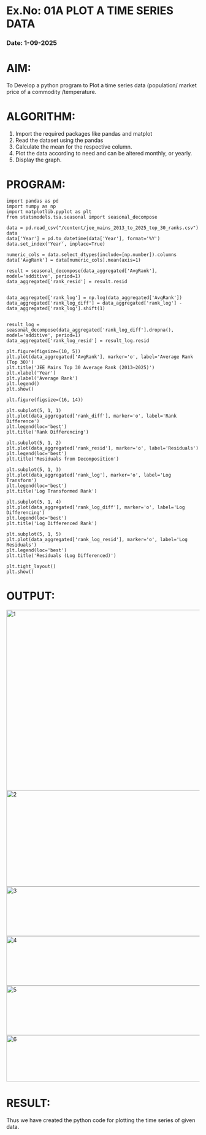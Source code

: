 # Ex.No: 01A PLOT A TIME SERIES DATA
###  Date: 1-09-2025

# AIM:
To Develop a python program to Plot a time series data (population/ market price of a commodity
/temperature.
# ALGORITHM:
1. Import the required packages like pandas and matplot
2. Read the dataset using the pandas
3. Calculate the mean for the respective column.
4. Plot the data according to need and can be altered monthly, or yearly.
5. Display the graph.
# PROGRAM:
```
import pandas as pd
import numpy as np
import matplotlib.pyplot as plt
from statsmodels.tsa.seasonal import seasonal_decompose

data = pd.read_csv("/content/jee_mains_2013_to_2025_top_30_ranks.csv")
data
data['Year'] = pd.to_datetime(data['Year'], format='%Y')
data.set_index('Year', inplace=True)

numeric_cols = data.select_dtypes(include=[np.number]).columns
data['AvgRank'] = data[numeric_cols].mean(axis=1)

result = seasonal_decompose(data_aggregated['AvgRank'], model='additive', period=1)
data_aggregated['rank_resid'] = result.resid


data_aggregated['rank_log'] = np.log(data_aggregated['AvgRank'])
data_aggregated['rank_log_diff'] = data_aggregated['rank_log'] - data_aggregated['rank_log'].shift(1)


result_log = seasonal_decompose(data_aggregated['rank_log_diff'].dropna(), model='additive', period=1)
data_aggregated['rank_log_resid'] = result_log.resid

plt.figure(figsize=(10, 5))
plt.plot(data_aggregated['AvgRank'], marker='o', label='Average Rank (Top 30)')
plt.title('JEE Mains Top 30 Average Rank (2013–2025)')
plt.xlabel('Year')
plt.ylabel('Average Rank')
plt.legend()
plt.show()

plt.figure(figsize=(16, 14))

plt.subplot(5, 1, 1)
plt.plot(data_aggregated['rank_diff'], marker='o', label='Rank Difference')
plt.legend(loc='best')
plt.title('Rank Differencing')

plt.subplot(5, 1, 2)
plt.plot(data_aggregated['rank_resid'], marker='o', label='Residuals')
plt.legend(loc='best')
plt.title('Residuals from Decomposition')

plt.subplot(5, 1, 3)
plt.plot(data_aggregated['rank_log'], marker='o', label='Log Transform')
plt.legend(loc='best')
plt.title('Log Transformed Rank')

plt.subplot(5, 1, 4)
plt.plot(data_aggregated['rank_log_diff'], marker='o', label='Log Differencing')
plt.legend(loc='best')
plt.title('Log Differenced Rank')

plt.subplot(5, 1, 5)
plt.plot(data_aggregated['rank_log_resid'], marker='o', label='Log Residuals')
plt.legend(loc='best')
plt.title('Residuals (Log Differenced)')

plt.tight_layout()
plt.show()
```

# OUTPUT:
<img width="855" height="470" alt="1" src="https://github.com/user-attachments/assets/f67758d7-c802-4815-9bce-3ddab59f1eff" />
<img width="1303" height="251" alt="2" src="https://github.com/user-attachments/assets/ad5cd500-fb89-4dfd-9fe1-d03ab2229076" />
<img width="567" height="129" alt="3" src="https://github.com/user-attachments/assets/be057e21-0fd4-4823-b8b0-c92c3302079b" />
<img width="565" height="129" alt="4" src="https://github.com/user-attachments/assets/579aee2c-bf46-4cab-8f64-50827d3f1ea4" />
<img width="568" height="129" alt="5" src="https://github.com/user-attachments/assets/e6d31662-4da5-4c64-8e8d-5b8b91a7ffae" />
<img width="630" height="121" alt="6" src="https://github.com/user-attachments/assets/0c190053-f17f-4f13-8ed2-62ffef22dfd2" />




# RESULT:
Thus we have created the python code for plotting the time series of given data.
